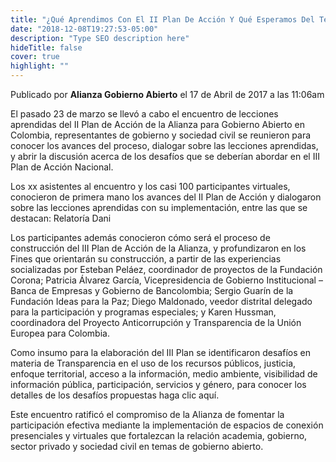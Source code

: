 ```yaml
---
title: "¿Qué Aprendimos Con El II Plan De Acción Y Qué Esperamos Del Tercero?"
date: "2018-12-08T19:27:53-05:00"
description: "Type SEO description here"
hideTitle: false
cover: true
highlight: ""
---
```

Publicado por **Alianza Gobierno Abierto** el 17 de Abril de 2017 a las 11:06am

El pasado 23 de marzo se llevó a cabo el encuentro de lecciones aprendidas del II Plan de Acción de la Alianza para Gobierno Abierto en Colombia, representantes de gobierno y sociedad civil se reunieron para conocer los avances del proceso, dialogar sobre las lecciones aprendidas, y abrir la discusión acerca de los desafíos que se deberían abordar en el III Plan de Acción Nacional.


Los xx asistentes al encuentro y los casi 100 participantes virtuales, conocieron de primera mano los avances del II Plan de Acción y dialogaron sobre las lecciones aprendidas con su implementación, entre las que se destacan: Relatoría Dani

 

Los participantes además conocieron cómo será el proceso de construcción del III Plan de Acción de la Alianza, y profundizaron en los Fines que orientarán su construcción, a partir de las experiencias socializadas por Esteban Peláez, coordinador de proyectos de la Fundación Corona; Patricia Álvarez García, Vicepresidencia de Gobierno Institucional – Banca de Empresas y Gobierno de Bancolombia; Sergio Guarín de la Fundación Ideas para la Paz; Diego Maldonado, veedor distrital delegado para la participación y programas especiales; y Karen Hussman, coordinadora del Proyecto Anticorrupción y Transparencia de la Unión Europea para Colombia.


Como insumo para la elaboración del III Plan se identificaron desafíos en materia de Transparencia en el uso de los recursos públicos, justicia, enfoque territorial, acceso a la información, medio ambiente, visibilidad de información pública, participación, servicios y género, para conocer los detalles de los desafíos propuestas haga clic aquí.


Este encuentro ratificó el compromiso de la Alianza de fomentar la participación efectiva mediante la implementación de espacios de conexión presenciales y virtuales que fortalezcan la relación academia, gobierno, sector privado y sociedad civil en temas de gobierno abierto.